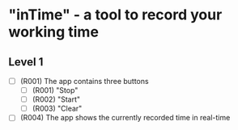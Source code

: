# "inTime" - a tool to record your working time 

## Level 1

- [ ] (R001) The app contains three buttons
  - [ ] (R001) "Stop"
  - [ ] (R002) "Start"
  - [ ] (R003) "Clear"

- [ ] (R004) The app shows the currently recorded time in real-time

